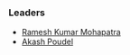 ### Leaders
* [Ramesh Kumar Mohapatra](mailto:ramesh.kumarmohapatra@owasp.org)
* [Akash Poudel](mailto:akash.poudel@owasp.org)

